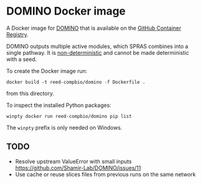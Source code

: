 # DOMINO Docker image

A Docker image for [DOMINO](https://github.com/Shamir-Lab/DOMINO) that is available on the [GitHub Container Registry](https://github.com/orgs/Reed-CompBio/packages/container/package/domino).

DOMINO outputs multiple active modules, which SPRAS combines into a single pathway.
It is [non-deterministic](https://github.com/Shamir-Lab/DOMINO/issues/5) and cannot be made deterministic with a seed.

To create the Docker image run:
```
docker build -t reed-compbio/domino -f Dockerfile .
```
from this directory.

To inspect the installed Python packages:
```
winpty docker run reed-compbio/domino pip list
```
The `winpty` prefix is only needed on Windows.

## TODO
- Resolve upstream ValueError with small inputs https://github.com/Shamir-Lab/DOMINO/issues/11
- Use cache or reuse slices files from previous runs on the same network
